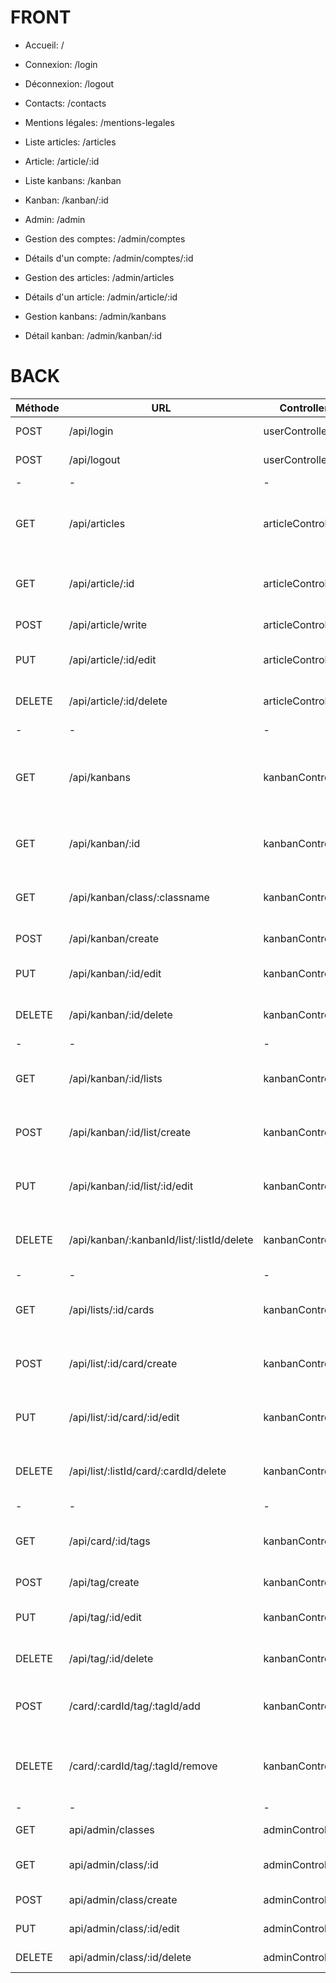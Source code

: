 # FRONT

- Accueil: /

- Connexion: /login

- Déconnexion: /logout

- Contacts: /contacts

- Mentions légales: /mentions-legales

- Liste articles: /articles

- Article: /article/:id

- Liste kanbans: /kanban

- Kanban: /kanban/:id

- Admin: /admin

- Gestion des comptes: /admin/comptes

- Détails d'un compte: /admin/comptes/:id

- Gestion des articles: /admin/articles

- Détails d'un article: /admin/article/:id

- Gestion kanbans: /admin/kanbans

- Détail kanban: /admin/kanban/:id

# BACK

|Méthode|URL|Controller|Description|
|-------|---|----------|-----------|
| POST | /api/login | userController | Pour s'identifier |
| POST | /api/logout | userController | Pour se déconnecter |
| -| -| -| -|
| GET | /api/articles | articleController | Pour afficher liste des articles en fonction de la classe|
| GET | /api/article/:id | articleController | Pour afficher les détails d'un article |
| POST | /api/article/write | articleController | Pour créer un article|
| PUT | /api/article/:id/edit | articleController | Pour modifier un article |
| DELETE | /api/article/:id/delete | articleController | Pour supprimer un article |
| -| -| -| -|
| GET | /api/kanbans | kanbanController | Pour afficher liste des kanbans en fonction de la classe|
| GET | /api/kanban/:id | kanbanController | Pour afficher les détails d'un kanban |
| GET | /api/kanban/class/:classname | kanbanController | Pour afficher les kanbans d'une classe |
| POST | /api/kanban/create | kanbanController | Pour créer un kanban|
| PUT | /api/kanban/:id/edit | kanbanController | Pour modifier un kanban |
| DELETE | /api/kanban/:id/delete | kanbanController | Pour supprimer un kanban |
| -| -| -| -|
| GET | /api/kanban/:id/lists | kanbanController | Pour afficher les listes d'un kanban |
| POST | /api/kanban/:id/list/create | kanbanController | Pour créer une liste dans un kanban|
| PUT | /api/kanban/:id/list/:id/edit | kanbanController | Pour modifier une liste d'un kanban|
| DELETE | /api/kanban/:kanbanId/list/:listId/delete | kanbanController | Pour supprimer une liste d'un kanban |
| -| -| -| -|
| GET | /api/lists/:id/cards | kanbanController | Pour afficher les cartes d'une liste |
| POST | /api/list/:id/card/create | kanbanController | Pour créer une carte dans une liste|
| PUT | /api/list/:id/card/:id/edit | kanbanController | Pour modifier une carte dans une liste|
| DELETE | /api/list/:listId/card/:cardId/delete  | kanbanController | Pour supprimer une carte d'une liste |
| -| -| -| -|
| GET | /api/card/:id/tags | kanbanController | Pour afficher les tags d'une carte |
| POST | /api/tag/create | kanbanController | Pour créer un tag |
| PUT | /api/tag/:id/edit| kanbanController | Pour modifier un tag|
| DELETE | /api/tag/:id/delete  | kanbanController | Pour supprimer un tag|
| POST | /card/:cardId/tag/:tagId/add | kanbanController | Pour associer un tag à une carte|
| DELETE | /card/:cardId/tag/:tagId/remove | kanbanController | Pour supprimer l'association d'un tag et d'une carte|
| -| -| -| -|
| GET | api/admin/classes | adminController | afficher liste des classes|
| GET | api/admin/class/:id | adminController | afficher les détails d'une classe|
| POST | api/admin/class/create | adminController | créer une classe|
| PUT | api/admin/class/:id/edit | adminController | modifier une classe|
| DELETE | api/admin/class/:id/delete | adminController | supprimer une classe|
